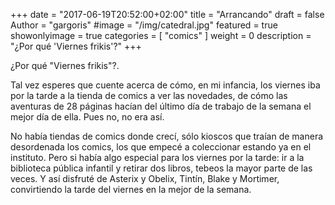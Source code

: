 +++
date = "2017-06-19T20:52:00+02:00"
title = "Arrancando"
draft = false
Author = "gargoris"
#image = "/img/catedral.jpg"
featured = true
showonlyimage = true
categories = [
  "comics"
]
weight = 0
description = "¿Por qué 'Viernes frikis'?"
+++

¿Por qué "Viernes frikis"?. 

Tal vez esperes que cuente acerca de cómo, en mi infancia, los viernes iba por la tarde a la tienda de comics a ver las novedades, de cómo las aventuras de 28 páginas hacían del último día de trabajo de la semana el mejor día de ella. Pues no, no era así.

No había tiendas de comics donde crecí, sólo kioscos que traían de manera desordenada los comics, los que empecé a coleccionar estando ya en el instituto. Pero si había algo especial para los viernes por la tarde: ir a la biblioteca pública infantil y retirar dos libros, tebeos la mayor parte de las veces. Y así disfruté de Asterix y Obelix, Tintín, Blake y Mortimer, convirtiendo la tarde del viernes en la mejor de la semana.
